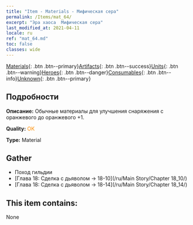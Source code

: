 ```yaml
---
title: "Item - Materials - Мифическая сера"
permalink: /Items/mat_64/
excerpt: "Эра хаоса  Мифическая сера"
last_modified_at: 2021-04-11
locale: ru
ref: "mat_64.md"
toc: false
classes: wide
---
```

 [Materials](/ru/Items/){: .btn .btn--primary}[Artifacts](/ru/Items/Artifacts/){: .btn .btn--success}[Units](/ru/Items/Units/){: .btn .btn--warning}[Heroes](/ru/Items/Heroes/){: .btn .btn--danger}[Consumables](/ru/Items/Consumables/){: .btn .btn--info}[Unknown](/ru/Items/Unknown/){: .btn .btn--primary}

## Подробности
 **Описание:** Обычные материалы для улучшения снаряжения c оранжевого до оранжевого +1.

 **Quality:** <span style="color: #FF8C00">OK</span>

 **Type:** Material

## Gather

*    Поход гильдии 
*    [Глава 18: Сделка с дьяволом -> 18-10](/ru/Main Story/Chapter 18_10/) 
*    [Глава 18: Сделка с дьяволом -> 18-14](/ru/Main Story/Chapter 18_14/) 

## This item contains:

  None

